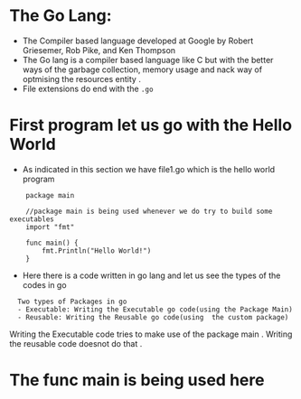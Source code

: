 # The Go Lang:
  - The Compiler based language developed at Google by Robert Griesemer, Rob Pike, and Ken Thompson 
  - The Go lang is a compiler based language like C but with the better ways of the garbage collection, memory usage and nack way of optmising the resources entity .
  - File extensions do end with the `.go`

# First program let us go with the Hello World
  - As indicated in this section we have file1.go which is the hello world program
```
    package main

    //package main is being used whenever we do try to build some executables
    import "fmt"

    func main() {
        fmt.Println("Hello World!")
    }
```
  - Here there is a code written in go lang and let us see the types of the codes in go 

  ```
    Two types of Packages in go
    - Executable: Writing the Executable go code(using the Package Main)
    - Reusable: Writing the Reusable go code(using  the custom package)
  ```
  Writing the Executable code tries to make use of the package main .
  Writing the reusable code doesnot do that .



# The func main is being used here 